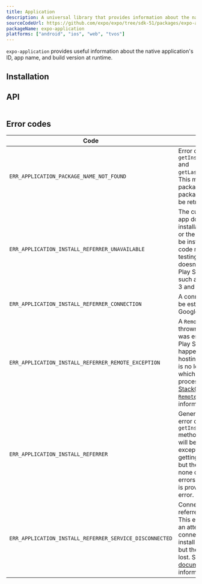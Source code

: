 ```yaml
---
title: Application
description: A universal library that provides information about the native application's ID, app name, and build version at runtime.
sourceCodeUrl: https://github.com/expo/expo/tree/sdk-51/packages/expo-application
packageName: expo-application
platforms: ["android", "ios", "web", "tvos"]
---
```


`expo-application` provides useful information about the native application's ID, app name, and build version at runtime.

## Installation

## API

```js

```

## Error codes

| Code                                                    | Description                                                                                                                                                                                                                                                                                                                                                                                                    |
| ------------------------------------------------------- | -------------------------------------------------------------------------------------------------------------------------------------------------------------------------------------------------------------------------------------------------------------------------------------------------------------------------------------------------------------------------------------------------------------- |
| `ERR_APPLICATION_PACKAGE_NAME_NOT_FOUND`                | Error code thrown by `getInstallationTimeAsync` and `getLastUpdateTimeAsync`. This may be thrown if the package information or package name could not be retrieved.                                                                                                                                                                                                                                            |
| `ERR_APPLICATION_INSTALL_REFERRER_UNAVAILABLE`          | The current Play Store app doesn't provide the installation referrer API, or the Play Store may not be installed. This error code may come up when testing on an AVD that doesn't come with the Play Store pre-installed, such as the Google Pixel 3 and Nexus 6.                                                                                                                                              |
| `ERR_APPLICATION_INSTALL_REFERRER_CONNECTION`           | A connection could not be established to the Google Play Store.                                                                                                                                                                                                                                                                                                                                                |
| `ERR_APPLICATION_INSTALL_REFERRER_REMOTE_EXCEPTION`     | A `RemoteException` was thrown after a connection was established to the Play Store. This may happen if the process hosting the remote object is no longer available, which usually means the process crashed. See [this StackOverflow answer on `RemoteException`](https://stackoverflow.com/questions/3156389/android-remoteexceptions-and-services) for more information.                                   |
| `ERR_APPLICATION_INSTALL_REFERRER`                      | General default case error code for the `getInstallReferrerAsync` method. This error code will be thrown if an exception occurred when getting the install referrer, but the exception was none of the more precise errors. The [`responseCode`](https://developer.android.com/reference/com/android/installreferrer/api/InstallReferrerClient.InstallReferrerResponse.html) is provided along with the error. |
| `ERR_APPLICATION_INSTALL_REFERRER_SERVICE_DISCONNECTED` | Connection to the install referrer service was lost. This error is thrown when an attempt was made to connect and set up the install referrer service, but the connection was lost. See the [Android documentation](https://developer.android.com/reference/com/android/installreferrer/api/InstallReferrerStateListener) for more information.                                                                |